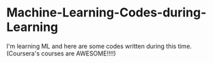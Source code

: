 # Machine-Learning-Codes-during-Learning
I'm learning ML and here are some codes written during this time. (Coursera's courses are AWESOME!!!!)
